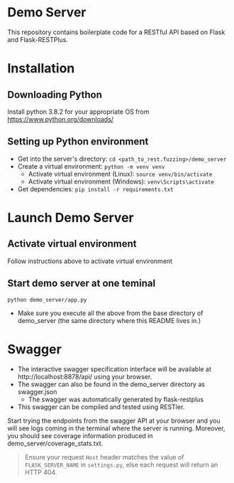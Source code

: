 Demo Server
===========

This repository contains boilerplate code for a RESTful API based on Flask and Flask-RESTPlus.

Installation
==========================

Downloading Python
------------------
Install python 3.8.2 for your appropriate OS from https://www.python.org/downloads/

Setting up Python environment
-----------------------------
- Get into the server's directory: `cd <path_to_rest.fuzzing>/demo_server`
- Create a virtual environment: `python -m venv venv`
  - Activate virtual environment (Linux): `source venv/bin/activate`
  - Activate virtual environment (Windows): `venv\Scripts\activate`
- Get dependencies: `pip install -r requirements.txt`


Launch Demo Server
==================
Activate virtual environment
----------------------------
Follow instructions above to activate virtual environment

Start demo server at one teminal
--------------------------------
`python demo_server/app.py`

- Make sure you execute all the above from the base directory of demo_server
    (the same directory where this README lives in.)

Swagger
==================
- The interactive swagger specification interface will be available at
    http://localhost:8878/api/ using your browser.
- The swagger can also be found in the demo_server directory as swagger.json
  - The swagger was automatically generated by flask-restplus
- This swagger can be compiled and tested using RESTler.


Start trying the endpoints from the swagger API at your browser and you will
see logs coming in the terminal where the server is running. Moreover, you should
see coverage information produced in demo_server/coverage_stats.txt.

> Ensure your request `Host` header matches the value of `FLASK_SERVER_NAME` in
`settings.py`, else each request will return an HTTP 404.
